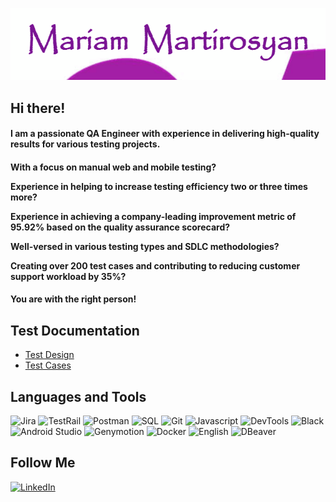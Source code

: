 ![Header](https://github.com/MartirosyanQA/MartirosyanQA/blob/main/assets/download.gif)

## Hi there!

<h4>I am a passionate QA Engineer with experience in delivering high-quality results for various testing projects. <h4>

 <h4>
 
 <p> <p

 <h4>
 With a focus on manual web and mobile testing?  

Experience in helping to increase testing efficiency two or three times more? 

Experience in achieving a company-leading improvement metric of 95.92% based on the quality assurance scorecard? 

Well-versed in various testing types and SDLC methodologies? 

Creating over  200 test cases and contributing to reducing customer support workload by 35%? <h4>

<h4> You are with the right person! <h4>


## Test Documentation 
- [Test Design](https://drive.google.com/file/d/1GWHGeFHa8JG36Djsa0asz25LASiOyrdp/view?usp=sharing
)
- [Test Cases](https://drive.google.com/drive/folders/1C-YXIW9-mCjjH98Bd21gOsA-gr1RFmEu?usp=sharing
)

## Languages and Tools
![Jira](https://img.shields.io/badge/-Jira-090909?style=for-the-badge&logo=jira&logoColor=blue)
![TestRail](https://img.shields.io/badge/-TestRail-090909?style=for-the-badge&logo=testrail)
![Postman](https://img.shields.io/badge/-Postman-090909?style=for-the-badge&logo=postman)
![SQL](https://img.shields.io/badge/-PostgreSQL-090909?style=for-the-badge&logo=postgresql)
![Git](https://img.shields.io/badge/-Git-090909?style=for-the-badge&logo=git)
![Javascript](https://img.shields.io/badge/-Javascript-090909?style=for-the-badge&logo=javascript)
![DevTools](https://img.shields.io/badge/-DevTools-090909?style=for-the-badge&logo=googlechrome)
![Black](https://img.shields.io/badge/-Static_Testing-090909?style=for-the-badge)
![Android Studio](https://img.shields.io/badge/-Android_Studio-090909?style=for-the-badge&logo=androidstudio)
![Genymotion](https://img.shields.io/badge/-Genymotion-090909?style=for-the-badge&logo=genymotion)
![Docker](https://img.shields.io/badge/-Docker-090909?style=for-the-badge&logo=docker)
![English](https://img.shields.io/badge/-English_B2-090909?style=for-the-badge)
![DBeaver](https://img.shields.io/badge/-DBeaver-090909?style=for-the-badge&logo=dbeaver)

## Follow Me
[![LinkedIn](https://img.shields.io/badge/-LinkedIn-blue?style=for-the-badge&logo=linkedin)](https://www.linkedin.com/in/mariam-martirosyan-053247276
)